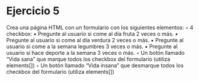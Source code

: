 # Ejercicio 5

Crea una página HTML con un formulario con los siguientes elementos:
◦	4 checkbox:
    ▪	Pregunte al usuario si come al día fruta 2 veces o más.
    ▪	Pregunte al usuario si come al día verdura 2 veces o más.
    ▪	Pregunte al usuario si come a la semana legumbres 3 veces o más.
    ▪	Pregunte al usuario si hace deporte a la semana 3 veces o más.
◦	Un botón llamado “Vida sana” que marque todos los checkbox del formulario (utiliza elements[])
◦	Un botón llamado “Vida insana” que desmarque todos los checkbox del formulario (utiliza elements[])

